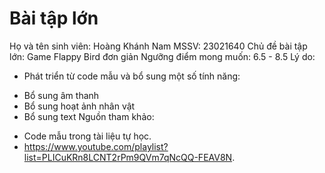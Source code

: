 # Bài tập lớn
 Họ và tên sinh viên: Hoàng Khánh Nam
 MSSV: 23021640
 Chủ đề bài tập lớn: Game Flappy Bird đơn giản
 Ngưỡng điểm mong muốn: 6.5 - 8.5
 Lý do:
 - Phát triển từ code mẫu và bổ sung một số tính năng:
 + Bổ sung âm thanh
 + Bổ sung hoạt ảnh nhân vật
 + Bổ sung text
 Nguồn tham khảo:
 - Code mẫu trong tài liệu tự học.
 - https://www.youtube.com/playlist?list=PLICuKRn8LCNT2rPm9QVm7qNcQQ-FEAV8N.
